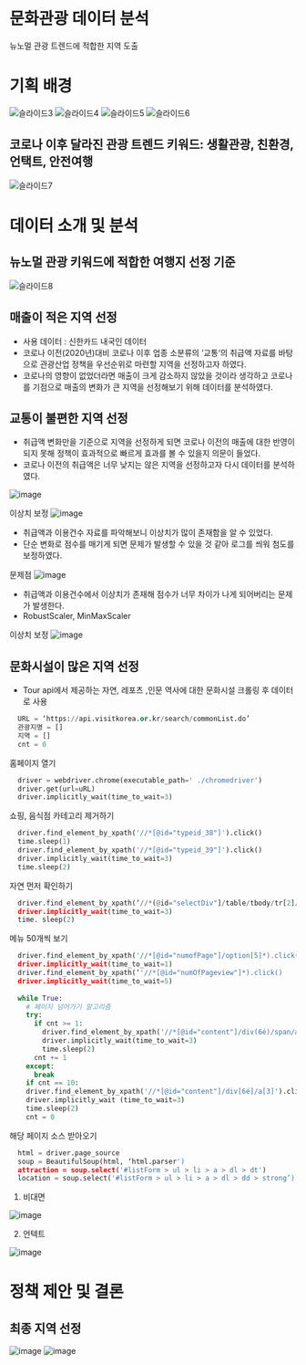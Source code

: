 # 문화관광 데이터 분석
뉴노멀 관광 트렌드에 적합한 지역 도출

# 기획 배경
![슬라이드3](https://user-images.githubusercontent.com/83098550/143670305-56f6f9f7-0df1-4160-9165-48dab6b073ce.PNG)
![슬라이드4](https://user-images.githubusercontent.com/83098550/143670306-bc34fc7f-f6e4-48a5-b054-73597c3505ee.PNG)
![슬라이드5](https://user-images.githubusercontent.com/83098550/143670307-89f59133-dbca-4c36-8167-3be969e6a73c.PNG)
![슬라이드6](https://user-images.githubusercontent.com/83098550/143670309-a34024b0-6108-402d-91ec-60a031d2a563.PNG)


## 코로나 이후 달라진 관광 트렌드 키워드: 생활관광, 친환경, 언택트, 안전여행
![슬라이드7](https://user-images.githubusercontent.com/83098550/143670311-e6eeb0bd-b724-406b-b3dc-5058c5456ea0.PNG)

# 데이터 소개 및 분석
## 뉴노멀 관광 키워드에 적합한 여행지 선정 기준
![슬라이드8](https://user-images.githubusercontent.com/83098550/143670312-0bfecbb9-b33d-4550-a58d-8b30d4f1b78a.PNG)

## 매출이 적은 지역 선정
- 사용 데이터 : 신한카드 내국인 데이터
- 코로나 이전(2020년)대비 코로나 이후 업종 소분류의 ‘교통‘의 취급액 자료를 바탕으로 관광산업 정책을 우선순위로 마련할 지역을 선정하고자 하였다.
- 코로나의 영향이 없었더라면 매출이 크게 감소하지 않았을 것이라 생각하고 코로나를 기점으로 매출의 변화가 큰 지역을 선정해보기 위해 데이터를 분석하였다.

## 교통이 불편한 지역 선정 
- 취급액 변화만을 기준으로 지역을 선정하게 되면 코로나 이전의 매출에 대한 반영이 되지 못해 정책이 효과적으로 빠르게 효과를 볼 수 있을지 의문이 들었다.
- 코로나 이전의 취급액은 너무 낮지는 않은 지역을 선정하고자 다시 데이터를 분석하였다.

![image](https://user-images.githubusercontent.com/83098550/143678597-b9e299a9-87cc-4bd6-9ad6-5213e511a02d.png)

이상치 보정
![image](https://user-images.githubusercontent.com/83098550/143678616-0a0d8eb1-41b8-4c47-8d05-29f08d2172b4.png)

* 취급액과 이용건수 자료를 파악해보니 이상치가 많이 존재함을 알 수 있었다. 
* 단순 변화로 점수를 매기게 되면 문제가 발생할 수 있을 것 같아 로그를 씌워 첨도를 보정하였다.

문제점
![image](https://user-images.githubusercontent.com/83098550/143678710-efb53a4c-879d-4be2-ad20-f0a4c298d987.png)
* 취급액과 이용건수에서 이상치가 존재해 점수가 너무 차이가 나게 되어버리는 문제가 발생한다.
* RobustScaler, MinMaxScaler

이상치 보정
![image](https://user-images.githubusercontent.com/83098550/143678775-4348c754-2444-4869-944b-2daf4a8e0330.png)

## 문화시설이 많은 지역 선정
- Tour api에서 제공하는 자연, 레포츠 ,인문 역사에 대한 문화시설 크롤링 후 데이터로 사용
``` PYTHON
  URL = ‘https://api.visitkorea.or.kr/search/commonList.do’
  관광지명 = []
  지역 = []
  cnt = 0
```

홈페이지 열기
``` PYTHON
  driver = webdriver.chrome(executable_path=' ./chromedriver')
  driver.get(url=uRL)
  driver.implicitly_wait(time_to_wait=3)
```  
  
쇼핑, 음식점 카테고리 제거하기
``` PYTHON  
  driver.find_element_by_xpath('//*[@id="typeid_38"]').click()
  time.sleep(1)
  driver.find_element_by_xpath('//*[@id="typeid_39"]').click()
  driver.implicitly_wait(time_to_wait=3)
  time.sleep(2)
```  
  
자연 먼저 확인하기
``` PYTHON 
  driver.find_element_by_xpath(‘//*(@id="selectDiv"]/table/tbody/tr[2]/td/div[1]/span(1)/select(1)/option[2]').click()
  driver.implicitly_wait(time_to_wait=3)
  time. sleep(2)
```  
  
메뉴 50개씩 보기

``` PYTHON
  driver.find_element_by_xpath('//*[@id="numofPage"]/option[5]*).click()
  driver.implicitly_wait(time_to_wait=1)
  driver.find_element_by_xpath(‘'//*[@id="numOfPageview"]*).click()
  driver.implicitly_wait(time_to_wait=5)
  
  while True:
    # 페이지 넘어가기 알고리즘
    try:
      if cnt >= 1:
        driver.find_element_by_xpath('//*[@id="content"]/div(6é)/span/a[{}]'.format(cnt)).click()
        driver.implicitly_wait(time_to_wait=3)
        time.sleep(2)
      cnt += 1
    except:
      break
    if cnt == 10:
    driver.find_element_by_xpath('//*[@id="content"]/div[6é]/a[3]').click()
    driver.implicitly_wait (time_to_wait=3)
    time.sleep(2)
    cnt = 0
```

해당 페이지 소스 받아오기

``` PYTHON
  html = driver.page_source
  soup = BeautifulSoup(html, ‘html.parser')
  attraction = soup.select('#listForm > ul > li > a > dl > dt')
  location = soup.select('#listForm > ul > li > a > dl > dd > strong’)
```  
  
1. 비대면

![image](https://user-images.githubusercontent.com/83098550/143993737-41c93755-4a98-4082-9b9d-a5809eb5a73c.png)

2. 언텍트

![image](https://user-images.githubusercontent.com/83098550/143993756-36d3c73a-17ff-460d-aa0f-293f6c7b3496.png)

# 정책 제안 및 결론
## 최종 지역 선정
![image](https://user-images.githubusercontent.com/83098550/143996722-7fb577e7-0a2f-4a90-a5ef-d633d0c71311.png)
![image](https://user-images.githubusercontent.com/83098550/143996823-4ef00381-52cd-462c-8ffd-6b5cf4885189.png)


